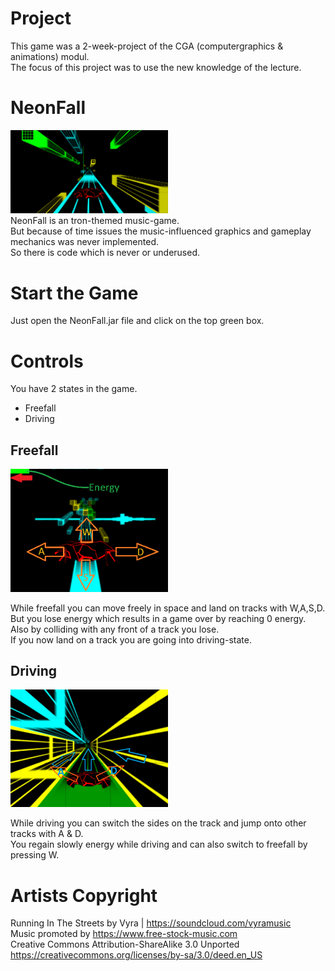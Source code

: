 # Project
This game was a 2-week-project of the CGA (computergraphics & animations) modul.\
The focus of this project was to use the new knowledge of the lecture.

# NeonFall
<img src="images/neonfall.PNG" width=50%\>\
NeonFall is an tron-themed music-game.\
But because of time issues the music-influenced graphics and gameplay mechanics was never implemented.\
So there is code which is never or underused.

# Start the Game
Just open the NeonFall.jar file and click on the top green box.

# Controls
You have 2 states in the game.
- Freefall
- Driving

## Freefall ##
<img src="images/freefall.PNG" width=50%\>

While freefall you can move freely in space and land on tracks with W,A,S,D.\
But you lose energy which results in a game over by reaching 0 energy.\
Also by colliding with any front of a track you lose.\
If you now land on a track you are going into driving-state.

## Driving ##
<img src="images/driving.png" width=50%\>

While driving you can switch the sides on the track and jump onto other tracks with A & D.\
You regain slowly energy while driving and can also switch to freefall by pressing W.

# Artists Copyright
Running In The Streets by Vyra | https://soundcloud.com/vyramusic \
Music promoted by https://www.free-stock-music.com \
Creative Commons Attribution-ShareAlike 3.0 Unported \
https://creativecommons.org/licenses/by-sa/3.0/deed.en_US
